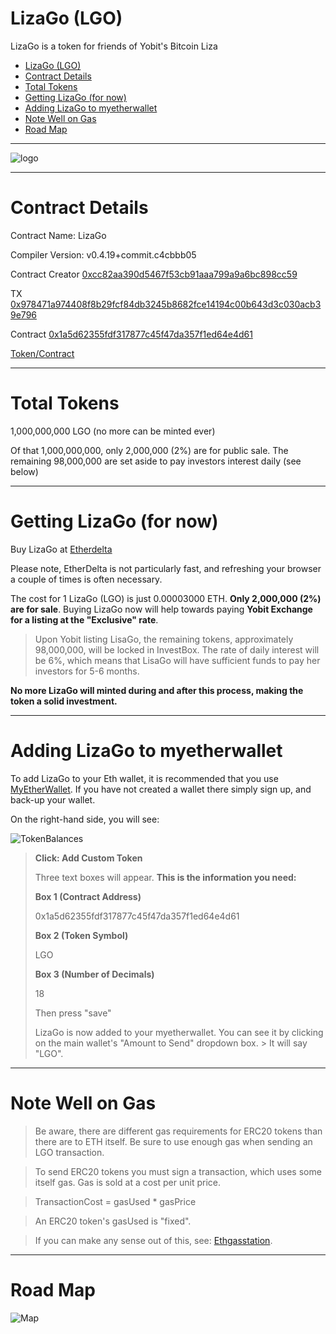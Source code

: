 # LizaGo (LGO)

LizaGo is a token for friends of Yobit's Bitcoin Liza 


<p><div class="toc">
<ul>
<li><a href="#lizago-lgo">LizaGo (LGO)</a></li>
<li><a href="#contract-details">Contract Details</a></li>
<li><a href="#total-tokens">Total Tokens</a></li>
<li><a href="#getting-lizago-for-now">Getting LizaGo (for now)</a></li>
<li><a href="#adding-lizago-to-myetherwallet">Adding LizaGo to myetherwallet</a></li>
<li><a href="#note-well-on-gas">Note Well on Gas</a></li>
<li><a href="#road-map">Road Map</a></li>
</ul>
</div>
</p>



-----


![logo](https://cdn.pbrd.co/images/H7twqyY.png)


-----

# Contract Details


Contract Name:	LizaGo

Compiler Version:	v0.4.19+commit.c4cbbb05

Contract Creator
[0xcc82aa390d5467f53cb91aaa799a9a6bc898cc59](https://etherscan.io/address/0xcc82aa390d5467f53cb91aaa799a9a6bc898cc59)


TX
[0x978471a974408f8b29fcf84db3245b8682fce14194c00b643d3c030acb39e796](https://etherscan.io/tx/0x978471a974408f8b29fcf84db3245b8682fce14194c00b643d3c030acb39e796)


Contract
[0x1a5d62355fdf317877c45f47da357f1ed64e4d61](https://etherscan.io/address/0x1a5d62355fdf317877c45f47da357f1ed64e4d61)


[Token/Contract](https://etherscan.io/token/0x1a5d62355fdf317877c45f47da357f1ed64e4d61?a=0xcc82aa390d5467f53cb91aaa799a9a6bc898cc59)


-----


# Total Tokens 


1,000,000,000 LGO (no more can be minted ever)

Of that 1,000,000,000, only 2,000,000 (2%) are for public sale. The remaining 98,000,000 are set aside to pay investors interest daily (see below)



-----


# Getting LizaGo (for now)


Buy LizaGo at [Etherdelta](https://etherdelta.com/#0x1a5d62355fdf317877c45f47da357f1ed64e4d61-ETH)

Please note, EtherDelta is not particularly fast, and refreshing your browser a couple of times is often necessary.

The cost for 1 LizaGo (LGO) is just 0.00003000 ETH. **Only 2,000,000 (2%) are for sale**. Buying LizaGo now will help towards paying **Yobit Exchange for a listing at the "Exclusive" rate**.

> Upon Yobit listing LisaGo, the remaining tokens, approximately 98,000,000, will be locked in InvestBox. The rate of daily interest will be 6%, which means that LisaGo will have sufficient funds to pay her investors for 5-6 months.

**No more LizaGo will minted during and after this process, making the token a solid investment.**


------

# Adding LizaGo to myetherwallet

To add LizaGo to your Eth wallet, it is recommended that you use [MyEtherWallet](https://myetherwallet.com). If you have not created a wallet there simply sign up, and back-up your wallet.

On the right-hand side, you will see:



![TokenBalances](https://cdn.pbrd.co/images/H7tsK3H.png)




> **Click: Add Custom Token**
> 
> Three text boxes will appear. **This is the  information you need:**
> 
> **Box 1 (Contract Address)** 
> 
> 0x1a5d62355fdf317877c45f47da357f1ed64e4d61
> 
> **Box 2 (Token Symbol)** 
> 
> LGO
> 
> **Box 3 (Number of Decimals)** 
> 
> 18
> 
> 
> Then press "save"
>
> LizaGo is now added to your myetherwallet. You can see it by clicking on the main wallet's "Amount to Send" dropdown box. > 
> It will say "LGO".
>

-----


# Note Well on Gas



> Be aware, there are different gas requirements for ERC20 tokens than there are to ETH itself. Be sure to use enough gas when sending an LGO transaction.

> To send ERC20 tokens you must sign a transaction, which uses some itself gas. Gas is sold at a cost per unit price.

> TransactionCost = gasUsed * gasPrice

> An ERC20 token's gasUsed is "fixed".

> If you can make any sense out of this, see: [Ethgasstation](https://ethgasstation.info/predictionTable.php). 



-----


# Road Map



![Map](https://cdn.pbrd.co/images/H7vqFbQ.png)
